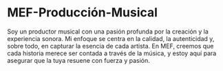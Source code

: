 # MEF-Producción-Musical
Soy un productor musical con una pasión profunda por la creación y la experiencia sonora. Mi enfoque se centra en la calidad, la autenticidad y, sobre todo, en capturar la esencia de cada artista. En MEF, creemos que cada historia merece ser contada a través de la música, y estoy aquí para asegurar que la tuya resuene con fuerza y pasión.
